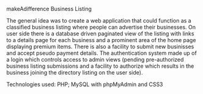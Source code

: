makeAdifference Business Listing

The general idea was to create a web application that could function as a classified business listing where people can advertise their businesses. On user side there is a database driven paginated view of the listing with links to a details page for each business and a prominent area of the home page displaying premium items. There is also a facility to submit new businisses and accept pseudo payment details. The authentication system made up of a login which controls access to admin views (pending pre-authorized business listing submissions and a facility to authorize which results in the business joining the directory listing on the user side).

Technologies used: PHP; MySQL with phpMyAdmin and CSS3
